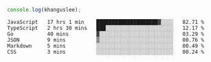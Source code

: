 ```js
console.log(khanguslee);
```

<!--START_SECTION:waka-->

```text
JavaScript   17 hrs 1 min    ████████████████████▓░░░░   82.71 %
TypeScript   2 hrs 30 mins   ███░░░░░░░░░░░░░░░░░░░░░░   12.17 %
Go           40 mins         ▓░░░░░░░░░░░░░░░░░░░░░░░░   03.29 %
JSON         9 mins          ▒░░░░░░░░░░░░░░░░░░░░░░░░   00.76 %
Markdown     5 mins          ░░░░░░░░░░░░░░░░░░░░░░░░░   00.49 %
CSS          3 mins          ░░░░░░░░░░░░░░░░░░░░░░░░░   00.24 %
```

<!--END_SECTION:waka-->

<!--
**khanguslee/khanguslee** is a ✨ _special_ ✨ repository because its `README.md` (this file) appears on your GitHub profile.

Here are some ideas to get you started:

- 🔭 I’m currently working on ...
- 🌱 I’m currently learning ...
- 👯 I’m looking to collaborate on ...
- 🤔 I’m looking for help with ...
- 💬 Ask me about ...
- 📫 How to reach me: ...
- 😄 Pronouns: ...
- ⚡ Fun fact: ...
-->
